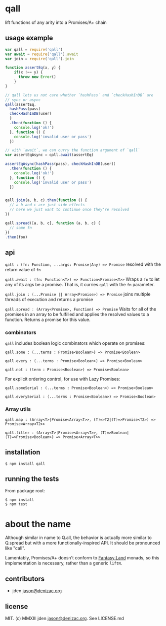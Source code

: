 # qall
lift functions of any arity into a Promises/A+ chain

## usage example
```js
var qall = require('qall')
var await = require('qall').await
var join = require('qall').join

function assertEq(x, y) {
    if(x !== y) {
      throw new Error()
    }
}

// qall lets us not care whether `hashPass` and `checkHashInDB` are
// sync or async
qall(assertEq,
  hashPass(pass)
  checkHashInDB(user)
  )
  .then(function () {
    console.log('ok!')
  }, function () {
    console.log('invalid user or pass')
  })

// with `await`, we can curry the function argument of `qall`
var assertEqAsync = qall.await(assertEq)

assertEqAsync(hashPass(pass), checkHashInDB(user))
  .then(function () {
    console.log('ok!')
  }, function () {
    console.log('invalid user or pass')
  })


qall.join(a, b, c).then(function () {
  // a b and c are just side effects
  // here we just want to continue once they're resolved
})

qall.spread([a, b, c], function (a, b, c) {
  // some fn
})
.then(foo)

```


## api


`qall : (fn: Function, ...args: Promise|Any) => Promise`
resolved with the return value of `fn`

`qall.await : (fn: Function<T>) => Function<Promise<T>>`
Wraps a `fn` to let any of its args be a promise. That is, it
curries `qall` with the `fn` parameter.

`qall.join : (...Promise || Array<Promise>) => Promise`
joins multiple threads of execution and returns a promise

`qall.spread : (Array<Promise>, Function) => Promise`
Waits for all of the promises in an array to be fulfilled and
applies the resolved values to a function. Returns a promise for
this value.

### combinators

`qall` includes boolean logic combinators which operate on promises:

`qall.some : (...terms : Promise<Boolean>) => Promise<Boolean>`

`qall.every : (...terms : Promise<Boolean>) => Promise<Boolean>`

`qall.not : (term : Promise<Boolean>) => Promise<Boolean>`

For explicit ordering control, for use with Lazy Promises:

`qall.someSerial : (...terms : Promise<Boolean>) => Promise<Boolean>`

`qall.everySerial : (...terms : Promise<Boolean>) => Promise<Boolean>`

### Array utils

`qall.map : (Array<T>|Promise<Array<T>>, (T)=>T2|(T)=>Promise<T2>) => Promise<Array<T2>>`

`qall.filter : (Array<T>|Promise<Array<T>>, (T)=>Boolean|(T)=>Promise<Boolean>) => Promise<Array<T>>`


## installation

    $ npm install qall


## running the tests

From package root:

    $ npm install
    $ npm test

# about the name

Although similar in name to Q.all, the behavior is actually more similar to Q.spread but with a more functionally-inspired API. It should be pronounced like "call".

Lamentably, Promises/A+ doesn't conform to [Fantasy Land](https://github.com/puffnfresh/fantasy-land) monads, so this implementation is necessary, rather than a generic `liftN`.


## contributors

- jden <jason@denizac.org>


## license

MIT. (c) MMXIII jden <jason@denizac.org>. See LICENSE.md
